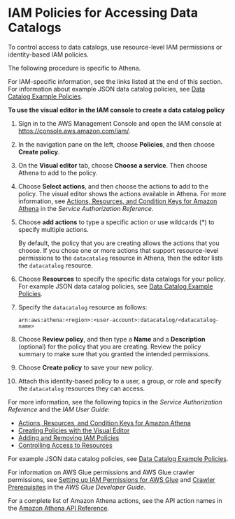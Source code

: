 # IAM Policies for Accessing Data Catalogs<a name="datacatalogs-iam-policy"></a>

To control access to data catalogs, use resource\-level IAM permissions or identity\-based IAM policies\. 

The following procedure is specific to Athena\. 

For IAM\-specific information, see the links listed at the end of this section\. For information about example JSON data catalog policies, see [Data Catalog Example Policies](datacatalogs-example-policies.md)\.

**To use the visual editor in the IAM console to create a data catalog policy**

1. Sign in to the AWS Management Console and open the IAM console at [https://console\.aws\.amazon\.com/iam/](https://console.aws.amazon.com/iam/)\.

1. In the navigation pane on the left, choose **Policies**, and then choose **Create policy**\.

1. On the **Visual editor** tab, choose **Choose a service**\. Then choose Athena to add to the policy\.

1. Choose **Select actions**, and then choose the actions to add to the policy\. The visual editor shows the actions available in Athena\. For more information, see [Actions, Resources, and Condition Keys for Amazon Athena](https://docs.aws.amazon.com/service-authorization/latest/reference/list_amazonathena.html) in the *Service Authorization Reference*\.

1. Choose **add actions** to type a specific action or use wildcards \(\*\) to specify multiple actions\. 

   By default, the policy that you are creating allows the actions that you choose\. If you chose one or more actions that support resource\-level permissions to the `datacatalog` resource in Athena, then the editor lists the `datacatalog` resource\. 

1. Choose **Resources** to specify the specific data catalogs for your policy\. For example JSON data catalog policies, see [Data Catalog Example Policies](datacatalogs-example-policies.md)\.

1. Specify the `datacatalog` resource as follows:

   ```
   arn:aws:athena:<region>:<user-account>:datacatalog/<datacatalog-name>
   ```

1. Choose **Review policy**, and then type a **Name** and a **Description** \(optional\) for the policy that you are creating\. Review the policy summary to make sure that you granted the intended permissions\. 

1. Choose **Create policy** to save your new policy\.

1. Attach this identity\-based policy to a user, a group, or role and specify the `datacatalog` resources they can access\.

For more information, see the following topics in the *Service Authorization Reference* and the *IAM User Guide*:
+ [Actions, Resources, and Condition Keys for Amazon Athena](https://docs.aws.amazon.com/service-authorization/latest/reference/list_amazonathena.html)
+ [Creating Policies with the Visual Editor](https://docs.aws.amazon.com/IAM/latest/UserGuide/access_policies_create.html#access_policies_create-visual-editor)
+ [Adding and Removing IAM Policies](https://docs.aws.amazon.com/IAM/latest/UserGuide/access_policies_manage-attach-detach.html)
+ [Controlling Access to Resources](https://docs.aws.amazon.com/IAM/latest/UserGuide/access_controlling.html#access_controlling-resources)

For example JSON data catalog policies, see [Data Catalog Example Policies](datacatalogs-example-policies.md)\.

For information on AWS Glue permissions and AWS Glue crawler permissions, see [Setting up IAM Permissions for AWS Glue](https://docs.aws.amazon.com/glue/latest/dg/getting-started-access.html) and [Crawler Prerequisites](https://docs.aws.amazon.com/glue/latest/dg/crawler-prereqs.html) in the *AWS Glue Developer Guide*\.

For a complete list of Amazon Athena actions, see the API action names in the [Amazon Athena API Reference](https://docs.aws.amazon.com/athena/latest/APIReference/)\. 